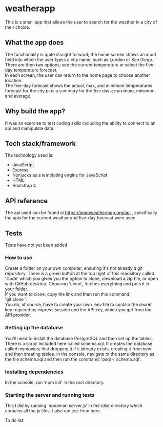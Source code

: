# weatherapp  
This is a small app that allows the user to search for the weather in a city of their choice.  

## What the app does
The functionality is quite straight forward; the home screen shows an input field into which the user types a city name, such as London or San Diego.  
There are then two options; see the current temperature or select the five-day temperature forecast.  
In each screen, the user can return to the home page to choose another location.  
The five-day forecast shows the actual, max, and minimum temperatures forecast for the city plus a summary for the five days; maximum, minimum and average.

## Why build the app?  
It was an exercise to test coding skills including the ability to connect to an api and manipulate data.

## Tech stack/framework  
The technology used is:
* JavaScript
* Express
* Nunjucks as a templating engine for JavaScript
* HTML
* Bootstrap 4

## API reference  
The api used can be found at https://openweathermap.org/api , specifically the apis for the current weather and five-day forecast were used  

## Tests  
Tests have not yet been added

### How to use  
Create a folder on your own computer, ensuring it's not already a git repository. There is a green button at the top right of this repository called 'Code' which you gives you the option to clone, download a zip file, or open with GitHub desktop. Choosing 'clone', fetches everything and puts it in your folder.  
If you want to clone, copy the link and then run this command:  
'git clone  '.  
You do, of course, have to create your own .env file to contain the secret key required by express session and the API key, which you get from the API provider.

### Setting up the database
You'll need to install the database PostgreSQL and then set up the tables. There is a script included here called schema.sql. It creates the database called mymovies; first dropping it if it already exists, creating it from new and then creating tables. In the console, navigate to the same directory as the file schema.sql and then run the command: 'psql < schema.sql'.

### Installing dependencies
In the console, run 'npm init' in the root directory.

### Starting the server and running tests
This I did by running 'nodemon server.js' in the /dist directory which contains all the js files. I also ran jest from here.


To do list

